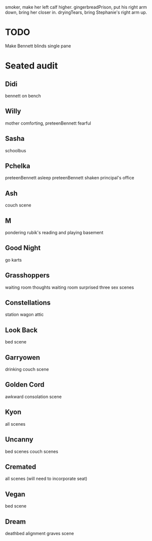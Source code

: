 smoker, make her left calf higher.
gingerbreadPrison, put his right arm down, bring her closer in.
dryingTears, bring Stephanie's right arm up.

# TODO
Make Bennett blinds single pane

# Seated audit

## Didi
bennett on bench

## Willy
mother comforting, preteenBennett fearful

## Sasha
schoolbus

## Pchelka
preteenBennett asleep
preteenBennett shaken
principal's office

## Ash
couch scene

## M
pondering
rubik's
reading and playing
basement

## Good Night
go karts

## Grasshoppers
waiting room thoughts
waiting room surprised
three sex scenes

## Constellations
station wagon
attic

## Look Back
bed scene

## Garryowen
drinking couch scene

## Golden Cord
awkward consolation scene

## Kyon
all scenes

## Uncanny
bed scenes
couch scenes

## Cremated
all scenes
(will need to incorporate seat)

## Vegan
bed scene

## Dream
deathbed alignment
graves scene